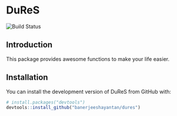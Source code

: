 # DuReS

![Build Status](https://github.com/banerjeeshayantan/dures/actions/workflows/R-CMD-check.yaml/badge.svg)
<!--![CRAN Status](https://www.r-pkg.org/badges/version/dures). --> 

## Introduction

This package provides awesome functions to make your life easier.

## Installation

You can install the development version of DuReS from GitHub with:

```r
# install.packages("devtools")
devtools::install_github("banerjeeshayantan/dures")
```


